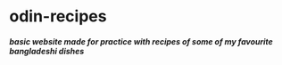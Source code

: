 # odin-recipes

##### basic website made for practice with recipes of some of my favourite bangladeshi dishes


